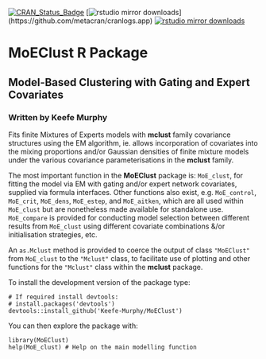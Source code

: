 [![CRAN_Status_Badge](http://www.r-pkg.org/badges/version/MoEClust)](https://cran.r-project.org/package=MoEClust)
[![rstudio mirror downloads](http://cranlogs.r-pkg.org/badges/MoEClust?)](https://github.com/metacran/cranlogs.app)
[![rstudio mirror downloads](http://cranlogs.r-pkg.org/badges/grand-total/MoEClust?color=82b4e8)](https://github.com/metacran/cranlogs.app)

# MoEClust R Package
## Model-Based Clustering with Gating and Expert Covariates
### Written by Keefe Murphy

Fits finite Mixtures of Experts models with __mclust__ family covariance structures using the EM algorithm, ie. allows incorporation of covariates into the mixing proportions and/or Gaussian densities of finite mixture models under the various covariance parameterisations in the __mclust__ family.

The most important function in the __MoEClust__ package is: `MoE_clust`, for fitting the model via EM with gating and/or expert network covariates, supplied via formula interfaces. Other functions also exist, e.g. `MoE_control`, `MoE_crit`, `MoE_dens`, `MoE_estep`, and `MoE_aitken`, which are all used within `MoE_clust` but are nonetheless made available for standalone use. `MoE_compare` is provided for conducting model selection between different results from `MoE_clust` using different covariate combinations &/or initialisation strategies, etc.

An `as.Mclust` method is provided to coerce the output of class `"MoEClust"` from `MoE_clust` to the `"Mclust"` class, to facilitate use of plotting and other functions for the `"Mclust"` class within the __mclust__ package.

To install the development version of the package type:

```
# If required install devtools:  
# install.packages('devtools')  
devtools::install_github('Keefe-Murphy/MoEClust')
```

You can then explore the package with:

```
library(MoEClust)  
help(MoE_clust) # Help on the main modelling function
```
